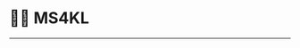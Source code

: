# 👨‍💻 MS4KL
<hr>
<!--
### Working with:
- 🪟 **Windows**
- 🐧 **Linux**
- 🐍 **Python**
  - ✅NumPy
  - ✅SymPy
  - ✅Matplotlib
  - 🏁Pandas
  - 🏁TensorFlow/Keras
- ©️ **C**
- 📝 **TeX**
- 🖼️ **Blender**
- ⚙️ **Autodesk Inventor**
- 📷 **Adobe Photoshop**
<hr>
-->
<!--
**michal-markl/michal-markl** is a ✨ _special_ ✨ repository because its `README.md` (this file) appears on your GitHub profile.

Here are some ideas to get you started:

- 🔭 I’m currently working on ...
- 🌱 I’m currently learning ...
- 👯 I’m looking to collaborate on ...
- 🤔 I’m looking for help with ...
- 💬 Ask me about ...
- 📫 How to reach me: ...
- 😄 Pronouns: ...
- ⚡ Fun fact: ...
-->
